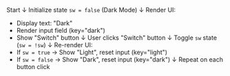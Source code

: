  Start
   ↓
Initialize state `sw = false` (Dark Mode)
   ↓
Render UI:
   - Display text: "Dark"
   - Render input field (key="dark")
   - Show "Switch" button
   ↓
User clicks "Switch" button
   ↓
Toggle `sw` state (`sw = !sw`)
   ↓
Re-render UI:
   - If `sw = true` → Show "Light", reset input (key="light")
   - If `sw = false` → Show "Dark", reset input (key="dark")
   ↓
Repeat on each button click
